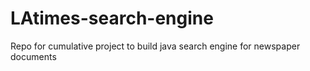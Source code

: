 # LAtimes-search-engine
Repo for cumulative project to build java search engine for newspaper documents
